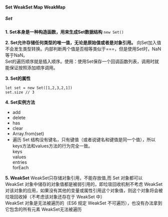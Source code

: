 #### Set WeakSet Map WeakMap
##### Set
**1. Set本身是一种构造函数，用来生成Set数据结构** 
`new Set()`  

**2.  Set允许存储任何类型的唯一值，无论是原始值或者是对象引用。**
向Set加入值不会发生类型转换。内部判断两个值是否相等类似于===，但是使用Set时，NaN等于NaN。  
Set的遍历顺序就是插入顺序。使用：使用Set保存一个回调函数列表，调用时就能保证按照添加顺序调用。

**3.  Set的属性**
```
let set = new Set([1,2,3,2,1])
set.size // 3
```
**4. Set实例方法**
* add
* delete
* has
* clear
* Array.from(set)
* 遍历
Set 结构没有键名，只有键值（或者说键名和键值是同一个值），所以keys方法和values方法的行为完全一致。  
keys  
values  
entries  
forEach  

**5. WeakSet**
WeakSet只存储对象引用，不能存放值,而 Set 对象都可以  
WeakSet 对象中储存的对象值都是被弱引用的，即垃圾回收机制不考虑 WeakSet 对该对象的应用，如果没有其他的变量或属性引用这个对象值，则这个对象将会被垃圾回收掉（不考虑该对象还存在于 WeakSet 中）  
WeakSet 对象是无法被遍历的（ES6 规定 WeakSet 不可遍历），也没有办法拿到它包含的所有元素 
WeakSet无法被遍历  